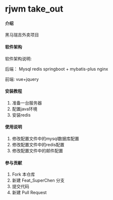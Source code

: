# rjwm take_out

#### 介绍
黑马瑞吉外卖项目

#### 软件架构
软件架构说明:

后端：
Mysql
redis
springboot + mybatis-plus
nginx

前端:
vue+jquery



#### 安装教程

1.  准备一台服务器
2.  配置java环境
3.  安装redis

#### 使用说明

1.  修改配置文件中的mysql数据库配置
2.  修改配置文件中的redis配置
3.  修改配置文件中的邮件配置

#### 参与贡献

1.  Fork 本仓库
2.  新建 Feat_SuperChen 分支
3.  提交代码
4.  新建 Pull Request

